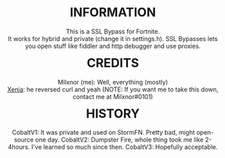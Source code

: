 <h1 align="center" style="margin-top: 0px;">INFORMATION</h1>
<p align="center">
  This is a SSL Bypass for Fortnite.<br>
  It works for hybrid and private (change it in settings.h).
  SSL Bypasses lets you open stuff like fiddler and http debugger and use proxies.
</p>

<h1 align="center" style="margin-top: 0px;">CREDITS</h1>
<p align="center">
  Milxnor (me): Well, everything (mostly)<br>
  <a href="https://github.com/Xenia0/Curl-Server-Manipulation">Xenia</a>: he reversed curl and yeah (NOTE: If you want me to take this down, contact me at Milxnor#0101)
</p>

<h1 align="center" style="margin-top: 0px;">HISTORY</h1>
<p align="center">
  CobaltV1: It was private and used on StormFN. Pretty bad, might open-source one day.
  CobaltV2: Dumpster Fire, whole thing took me like 2-4hours. I've learned so much since then.
  CobaltV3: Hopefully acceptable.
</p>
